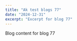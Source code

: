 ```yaml
---
title: "Ak test blogs 77"
date: "2024-12-31"
excerpt: "Excerpt for blog 77"
---
```


Blog content for blog 77
